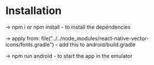 # Installation

-> npm i or npm install - to install the dependencies

->  apply from: file("../../node_modules/react-native-vector-icons/fonts.gradle") - add this to android/build.gradle

-> npm run android - to start the app in the emulator
